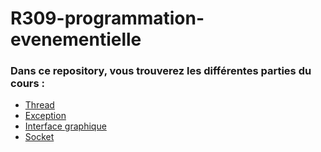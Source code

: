 # R309-programmation-evenementielle
 
### Dans ce repository, vous trouverez les différentes parties du cours : 
- [Thread](https://github.com/martinbaumg/R309-programmation-evenementielle/tree/main/Thread)
- [Exception]()
- [Interface graphique]()
- [Socket](https://github.com/martinbaumg/R309-programmation-evenementielle/tree/main/Socket)